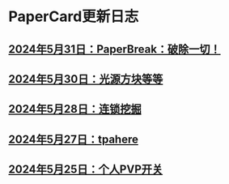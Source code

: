 
# PaperCard更新日志

## [2024年5月31日：PaperBreak：破除一切！](./20240531)

## [2024年5月30日：光源方块等等](./20240530)

## [2024年5月28日：连锁挖掘](./20240528)

## [2024年5月27日：tpahere](./20240527)

## [2024年5月25日：个人PVP开关](./20240525)